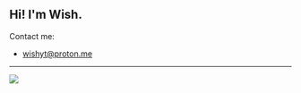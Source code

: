 Hi!
I'm Wish.
------------------------------------------------------------------------
Contact me:
- wishyt@proton.me
-------------------------------------------------------------------------
![](https://github-readme-streak-stats.herokuapp.com/?user=wish13yt&theme=ambient_gradient&hide_border=true)
